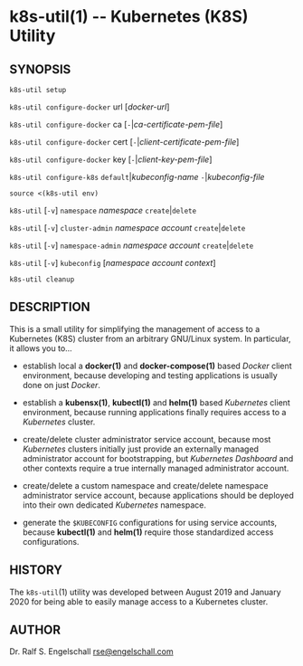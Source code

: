 
# k8s-util(1) -- Kubernetes (K8S) Utility

## SYNOPSIS

`k8s-util setup`

`k8s-util configure-docker` url \[*docker-url*\]

`k8s-util configure-docker` ca \[`-`|*ca-certificate-pem-file*\]

`k8s-util configure-docker` cert \[`-`|*client-certificate-pem-file*\]

`k8s-util configure-docker` key \[`-`|*client-key-pem-file*\]

`k8s-util configure-k8s` `default`|*kubeconfig-name* `-`|*kubeconfig-file*

`source <(k8s-util env)`

`k8s-util` \[`-v`\] `namespace` *namespace* `create`|`delete`

`k8s-util` \[`-v`\] `cluster-admin` *namespace* *account* `create`|`delete`

`k8s-util` \[`-v`\] `namespace-admin` *namespace* *account* `create`|`delete`

`k8s-util` \[`-v`\] `kubeconfig` [*namespace* *account* *context*]

`k8s-util cleanup`

## DESCRIPTION

This is a small utility for simplifying the management of access to
a Kubernetes (K8S) cluster from an arbitrary GNU/Linux system. In
particular, it allows you to...

- establish local a **docker(1)** and **docker-compose(1)** based *Docker* client
  environment, because developing and testing applications is usually done
  on just *Docker*.

- establish a **kubensx(1)**, **kubectl(1)** and **helm(1)** based *Kubernetes* client
  environment, because running applications finally requires access to a
  *Kubernetes* cluster.

- create/delete cluster administrator service account, because most
  *Kubernetes* clusters initially just provide an externally managed
  administrator account for bootstrapping, but *Kubernetes Dashboard* and
  other contexts require a true internally managed administrator account.

- create/delete a custom namespace and create/delete namespace
  administrator service account, because applications should be deployed
  into their own dedicated *Kubernetes* namespace.

- generate the `$KUBECONFIG` configurations for using service accounts,
  because **kubectl(1)** and **helm(1)** require those standardized access
  configurations.

## HISTORY

The `k8s-util`(1) utility was developed between August 2019 and January
2020 for being able to easily manage access to a Kubernetes cluster.

## AUTHOR

Dr. Ralf S. Engelschall <rse@engelschall.com>

